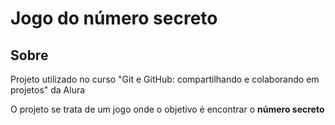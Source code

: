 <h1>Jogo do número secreto</h1>
<h2>Sobre</h2>
<p>Projeto utilizado no curso "Git e GitHub: compartilhando e colaborando em projetos" da Alura</p>
<p>O projeto se trata de um jogo onde o objetivo é encontrar o <b>número secreto</b></p>
